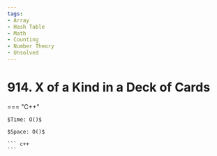 ```yaml
---
tags:
- Array
- Hash Table
- Math
- Counting
- Number Theory
- Unsolved
---
```



# 914. X of a Kind in a Deck of Cards

=== "C++"

    $Time: O()$

    $Space: O()$

    ``` c++
    ```
